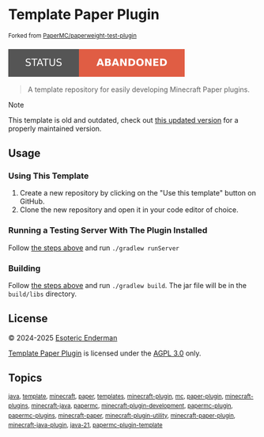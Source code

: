# Template Paper Plugin

<sup>Forked from <a href="https://github.com/PaperMC/paperweight-test-plugin">PaperMC/paperweight-test-plugin</a></sup>

[![Project Status: Abandoned](./assets/images/badges/status.svg)](./)

> A template repository for easily developing Minecraft Paper plugins.

> [!NOTE]
> This template is old and outdated, check out [this updated version](https://github.com/esoterictemplates/template-minecraft-plugin) for a properly maintained version.

## Usage

### Using This Template

1. Create a new repository by clicking on the "Use this template" button on GitHub.
2. Clone the new repository and open it in your code editor of choice.

### Running a Testing Server With The Plugin Installed

Follow [the steps above](#using-this-template) and run `./gradlew runServer`

### Building

Follow [the steps above](#using-this-template) and run `./gradlew build`. The jar file will be in the `build/libs` directory.

## License

&copy; 2024-2025 [Esoteric Enderman](https://enderman.dev)

[Template Paper Plugin](./) is licensed under the [AGPL 3.0](./LICENSE) only.

## Topics

<sup>[java](https://github.com/topics/java), [template](https://github.com/topics/template), [minecraft](https://github.com/topics/minecraft), [paper](https://github.com/topics/paper), [templates](https://github.com/topics/templates), [minecraft-plugin](https://github.com/topics/minecraft-plugin), [mc](https://github.com/topics/mc), [paper-plugin](https://github.com/topics/paper-plugin), [minecraft-plugins](https://github.com/topics/minecraft-plugins), [minecraft-java](https://github.com/topics/minecraft-java), [papermc](https://github.com/topics/papermc), [minecraft-plugin-development](https://github.com/topics/minecraft-plugin-development), [papermc-plugin](https://github.com/topics/papermc-plugin), [papermc-plugins](https://github.com/topics/papermc-plugins), [minecraft-paper](https://github.com/topics/minecraft-paper), [minecraft-plugin-utility](https://github.com/topics/minecraft-plugin-utility), [minecraft-paper-plugin](https://github.com/topics/minecraft-paper-plugin), [minecraft-java-plugin](https://github.com/topics/minecraft-java-plugin), [java-21](https://github.com/topics/java-21), [papermc-plugin-template](https://github.com/topics/papermc-plugin-template)</sup>
